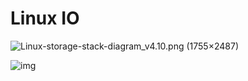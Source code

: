 # Linux IO

![Linux-storage-stack-diagram_v4.10.png (1755×2487)](file:///home/liuruyi/Downloads/Linux-storage-stack-diagram_v4.10.png)







![img](https://www.thomas-krenn.com/de/wikiDE/images/e/e0/Linux-storage-stack-diagram_v4.10.png)
